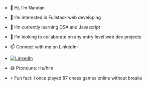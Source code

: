 - 👋 Hi, I’m Nandan
- 👀 I’m interested in Fullstack web developing
- 🌱 I’m currently learning DSA and Javascript
- 💞️ I’m looking to collaborate on any entry level web dev projects
- 📫  Connect with me on LinkedIn-
- [![LinkedIn](https://img.shields.io/badge/LinkedIn-0073b1?style=for-the-badge&logo=linkedin&logoColor=white)](https://in.linkedin.com/in/nandan-h-s-186551296)

- 😄 Pronouns: He/him
- ⚡ Fun fact: I once played 87 chess games online without breaks

<!---
Nandanhs006/Nandanhs006 is a ✨ special ✨ repository because its `README.md` (this file) appears on your GitHub profile.
You can click the Preview link to take a look at your changes.
--->
